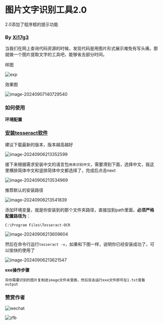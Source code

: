 # 图片文字识别工具2.0

2.0添加了程序框的提示功能

### By [Xi17g3](https://youyuanhui123.github.io/)

当我们在网上查询代码资源的时候，发现代码是用图片形式展示难免有写头痛，那就做一个图片提取文字的工具吧，能够省去部分时间。

样图

![exp](exp.png)

效果图

![image-20240907140729540](image-20240907140729540.png)

### 如何使用

**环境配置**

### [安装tesseract软件](https://digi.bib.uni-mannheim.de/tesseract/)

建议下载最新的版本，版本越高越好

![image-20240906213352599](image-20240906213352599.png)

接下来根据需求安装中文的语言包`用来识别中文`，需要滑到下面，选择中文，我这里横排简体中文和竖排简体中文都选择了，完成后点击next

![image-20240906213534969](image-20240906213534969.png)

推荐默认的安装路径

![image-20240906213541839](image-20240906213541839.png)

添加环境变量，就是你安装到的那个文件夹路径，直接加到path里面，**必须严格配置路径为**：

~~~
C:\Program Files\Tesseract-OCR
~~~

![image-20240906213609604](image-20240906213609604.png)

然后在命令行运行`tesseract -v`，如果和下图一样，说明你已经安装成功了，可以愉快的使用了

![image-20240906213621547](image-20240906213621547.png)

**exe操作步骤**

~~~
将你需要识别的图片复制进image文件夹里面，然后双击运行exe文件即可在1.txt查看output
~~~

### 赞赏作者

![wechat](wechat.jpg)

![zfb](zfb.jpg)